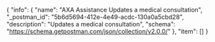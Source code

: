 {
  "info": {
    "name": "AXA Assistance Updates a medical consultation",
    "_postman_id": "5b6d5694-412e-4e49-acdc-130a0a5cbd28",
    "description": "Updates a medical consultation",
    "schema": "https://schema.getpostman.com/json/collection/v2.0.0/"
  },
  "item": []
}